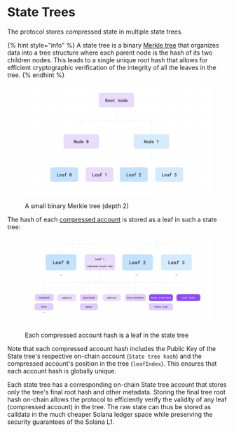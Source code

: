 # State Trees

The protocol stores compressed state in multiple state trees.

{% hint style="info" %}
A state tree is a binary [Merkle tree](https://brilliant.org/wiki/merkle-tree/) that organizes data into a tree structure where each parent node is the hash of its two children nodes. This leads to a single unique root hash that allows for efficient cryptographic verification of the integrity of all the leaves in the tree.
{% endhint %}

<figure><img src="../../.gitbook/assets/image (4).png" alt="" width="563"><figcaption><p>A small binary Merkle tree (depth 2)</p></figcaption></figure>

The hash of each [compressed account](compressed-account-model.md) is stored as a leaf in such a state tree:

<figure><img src="../../.gitbook/assets/Screenshot 2024-05-10 at 06.37.41.png" alt=""><figcaption><p>Each compressed account hash is a leaf in the state tree</p></figcaption></figure>

Note that each compressed account hash includes the Public Key of the State tree's respective on-chain account (`State tree hash`) and the compressed account's position in the tree (`leafIndex`). This ensures that each account hash is globally unique.

Each state tree has a corresponding on-chain State tree account that stores only the tree's final root hash and other metadata. Storing the final tree root hash on-chain allows the protocol to efficiently verify the validity of any leaf (compressed account) in the tree. The raw state can thus be stored as calldata in the much cheaper Solana ledger space while preserving the security guarantees of the Solana L1.

